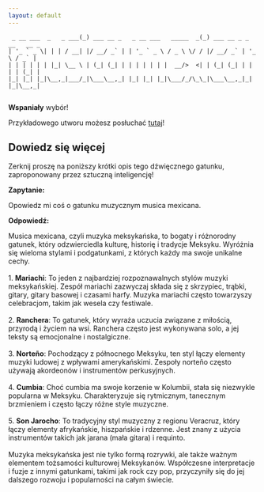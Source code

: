 ```yaml
---
layout: default
---
```


```                     _                                 _                       
 _ __ ___  _   _ ___(_) ___ __ _   _ __ ___   _____  _(_) ___ __ _ _ __   __ _ 
| '_ ` _ \| | | / __| |/ __/ _` | | '_ ` _ \ / _ \ \/ / |/ __/ _` | '_ \ / _` |
| | | | | | |_| \__ \ | (_| (_| | | | | | | |  __/>  <| | (_| (_| | | | | (_| |
|_| |_| |_|\__,_|___/_|\___\__,_| |_| |_| |_|\___/_/\_\_|\___\__,_|_| |_|\__,_|
                                                                               
```
**Wspaniały** wybór!

Przykładowego utworu możesz posłuchać [tutaj](https://p.scdn.co/mp3-preview/77d607329b195dceb8adc4fac811e2456c5ef410)!
## Dowiedz się więcej
Zerknij proszę na poniższy krótki opis tego dźwięcznego gatunku, zaproponowany przez sztuczną inteligencję!



**Zapytanie:**

Opowiedz mi coś o gatunku muzycznym musica mexicana.

**Odpowiedź:**

Musica mexicana, czyli muzyka meksykańska, to bogaty i różnorodny gatunek, który odzwierciedla kulturę, historię i tradycje Meksyku. Wyróżnia się wieloma stylami i podgatunkami, z których każdy ma swoje unikalne cechy.<br><br>1. **Mariachi**: To jeden z najbardziej rozpoznawalnych stylów muzyki meksykańskiej. Zespół mariachi zazwyczaj składa się z skrzypiec, trąbki, gitary, gitary basowej i czasami harfy. Muzyka mariachi często towarzyszy celebracjom, takim jak wesela czy festiwale.<br><br>2. **Ranchera**: To gatunek, który wyraża uczucia związane z miłością, przyrodą i życiem na wsi. Ranchera często jest wykonywana solo, a jej teksty są emocjonalne i nostalgiczne.<br><br>3. **Norteño**: Pochodzący z północnego Meksyku, ten styl łączy elementy muzyki ludowej z wpływami amerykańskimi. Zespoły norteño często używają akordeonów i instrumentów perkusyjnych.<br><br>4. **Cumbia**: Choć cumbia ma swoje korzenie w Kolumbii, stała się niezwykle popularna w Meksyku. Charakteryzuje się rytmicznym, tanecznym brzmieniem i często łączy różne style muzyczne.<br><br>5. **Son Jarocho**: To tradycyjny styl muzyczny z regionu Veracruz, który łączy elementy afrykańskie, hiszpańskie i rdzenne. Jest znany z użycia instrumentów takich jak jarana (mała gitara) i requinto.<br><br>Muzyka meksykańska jest nie tylko formą rozrywki, ale także ważnym elementem tożsamości kulturowej Meksykanów. Współczesne interpretacje i fuzje z innymi gatunkami, takimi jak rock czy pop, przyczyniły się do jej dalszego rozwoju i popularności na całym świecie.
